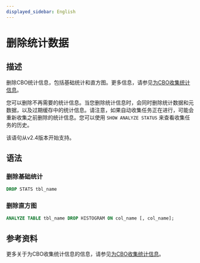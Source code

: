```yaml
---
displayed_sidebar: English
---
```


# 删除统计数据

## 描述

删除CBO统计信息，包括基础统计和直方图。更多信息，请参见[为CBO收集统计信息](../../../using_starrocks/Cost_based_optimizer.md#basic-statistics)。

您可以删除不再需要的统计信息。当您删除统计信息时，会同时删除统计数据和元数据，以及过期缓存中的统计信息。请注意，如果自动收集任务正在进行，可能会重新收集之前删除的统计信息。您可以使用 `SHOW ANALYZE STATUS` 来查看收集任务的历史。

该语句从v2.4版本开始支持。

## 语法

### 删除基础统计

```SQL
DROP STATS tbl_name
```

### 删除直方图

```SQL
ANALYZE TABLE tbl_name DROP HISTOGRAM ON col_name [, col_name];
```

## 参考资料

更多关于为CBO收集统计信息的信息，请参见[为CBO收集统计信息](../../../using_starrocks/Cost_based_optimizer.md)。